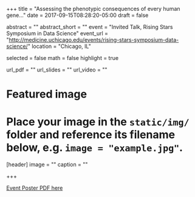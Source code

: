 +++
title = "Assessing the phenotypic consequences of every human gene..."
date = 2017-09-15T08:28:20-05:00
draft = false

abstract = ""
abstract_short = ""
event = "Invited Talk, Rising Stars Symposium in Data Science"
event_url = "http://medicine.uchicago.edu/events/rising-stars-symposium-data-science/"
location = "Chicago, IL"

selected = false
math = false
highlight = true

url_pdf = ""
url_slides = ""
url_video = ""

# Featured image
# Place your image in the `static/img/` folder and reference its filename below, e.g. `image = "example.jpg"`.
[header]
image = ""
caption = ""

+++

[Event Poster PDF here](https://medicine.uchicago.edu/files/2017/08/Rising_Stars_Poster_FINAL.pdf)

